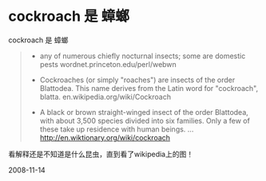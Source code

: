 # cockroach 是 蟑螂

cockroach 是 蟑螂

> + any of numerous chiefly nocturnal insects; some are domestic pests
> wordnet.princeton.edu/perl/webwn
> 
> + Cockroaches (or simply "roaches") are insects of the order Blattodea. This name derives from the Latin word for "cockroach", blatta.
> en.wikipedia.org/wiki/Cockroach
> 
> + A black or brown straight-winged insect of the order Blattodea, with about 3,500 species divided into six families. Only a few of these take up residence with human beings. ...
> http://en.wiktionary.org/wiki/cockroach

看解释还是不知道是什么昆虫，直到看了wikipedia上的图！

2008-11-14